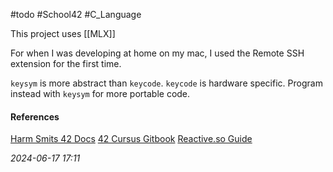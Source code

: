 #todo #School42 #C_Language 

This project uses [[MLX]]

For when I was developing at home on my mac, I used the Remote SSH extension for the first time.

`keysym` is more abstract than `keycode`.
`keycode` is hardware specific. Program instead with `keysym` for more portable code.

#### References
[Harm Smits 42 Docs](https://harm-smits.github.io/42docs/libs/minilibx/introduction.html)
[42 Cursus Gitbook](https://42-cursus.gitbook.io/guide/rank-02/so_long/understand-so_long)
[Reactive.so Guide](https://reactive.so/post/42-a-comprehensive-guide-to-so_long)

_2024-06-17 17:11_